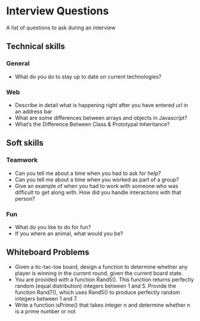 # Interview Questions
A list of questions to ask during an interview

## Technical skills

### General
- What do you do to stay up to date on current technologies?

### Web
- Describe in detail what is happening right after you have entered url in an address bar
- What are some differences between arrays and objects in Javascript?
- What’s the Difference Between Class & Prototypal Inheritance?

## Soft skills

###  Teamwork
- Can you tell me about a time when you had to ask for help?
- Can you tell me about a time when you worked as part of a group?
- Give an example of when you had to work with someone who was difficult to get along with. How did you handle interactions with that person?

### Fun
- What do you like to do for fun?
- If you where an animal, what would you be?


## Whiteboard Problems
- Given a tic-tac-toe board, design a function to determine whether any player is winning in the current round, given the current board state.
- You are provided with a function Rand5(). This function returns perfectly random (equal distribution) integers between 1 and 5. Provide the function Rand7(), which uses Rand5() to produce perfectly random integers between 1 and 7.
- Write a function isPrime() that takes integer n and determine whether n is a prime number or not
